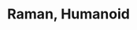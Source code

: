 ---
layout: project
title: "Raman, Humanoid"
description: "An Autonomous Android"
header-img: "img/home-bg.jpg"
category: raman
---